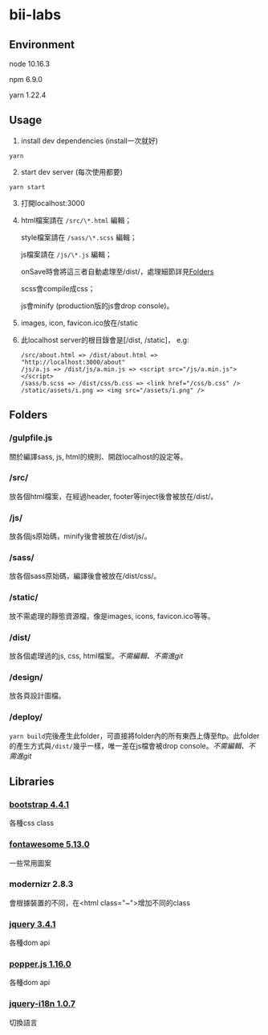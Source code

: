 # bii-labs

## Environment
node 10.16.3

npm 6.9.0

yarn 1.22.4

## Usage
1. install dev dependencies (install一次就好)
  ```
  yarn
  ```
2. start dev server (每次使用都要)
  ```
  yarn start 
  ```

3. 打開localhost:3000
    

4. html檔案請在 `/src/\*.html` 編輯；
   
   style檔案請在 `/sass/\*.scss` 編輯；
   
   js檔案請在 `/js/\*.js` 編輯；
   
   onSave時會將這三者自動處理至/dist/，處理細節詳見[Folders](##Folders)

   scss會compile成css；
   
   js會minify (production版的js會drop console)。

5. images, icon, favicon.ico放在/static

6. 此localhost server的根目錄會是[/dist, /static]， 
   e.g:
   ```
   /src/about.html => /dist/about.html => "http://localhost:3000/about"
   /js/a.js => /dist/js/a.min.js => <script src="/js/a.min.js"></script>
   /sass/b.scss => /dist/css/b.css => <link href="/css/b.css" />
   /static/assets/i.png => <img src="/assets/i.png" />
   ```


## Folders

### /gulpfile.js
關於編譯sass, js, html的規則、開啟localhost的設定等。

### /src/
放各個html檔案，在經過header, footer等inject後會被放在/dist/。

### /js/
放各個js原始碼，minify後會被放在/dist/js/。

### /sass/
放各個sass原始碼，編譯後會被放在/dist/css/。

### /static/
放不需處理的靜態資源檔，像是images, icons, favicon.ico等等。

### /dist/
放各個處理過的js, css, html檔案。*不需編輯、不需進git*

### /design/
放各頁設計圖檔。

### /deploy/
```yarn build```完後產生此folder，可直接將folder內的所有東西上傳至ftp。此folder的產生方式與`/dist/`幾乎一樣，唯一差在js檔會被drop console。*不需編輯、不需進git*



## Libraries

### [bootstrap 4.4.1](https://getbootstrap.com/docs/4.4/getting-started/introduction/)
各種css class

### [fontawesome 5.13.0](https://fontawesome.com/icons?d=gallery)
一些常用圖案

### modernizr 2.8.3
會根據裝置的不同，在<html class="~"\>增加不同的class

### [jquery 3.4.1](https://api.jquery.com/)
各種dom api

### [popper.js 1.16.0](https://popper.js.org/docs/v1/)
各種dom api

### [jquery-i18n 1.0.7](https://api.jquery.com/)
切換語言







